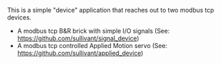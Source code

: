 This is a simple "device" application that reaches out to two modbus tcp devices.

- A modbus tcp B&R brick with simple I/O signals (See: https://github.com/sullivant/signal_device)
- A modbus tcp controlled Applied Motion servo (See: https://github.com/sullivant/applied_device)
